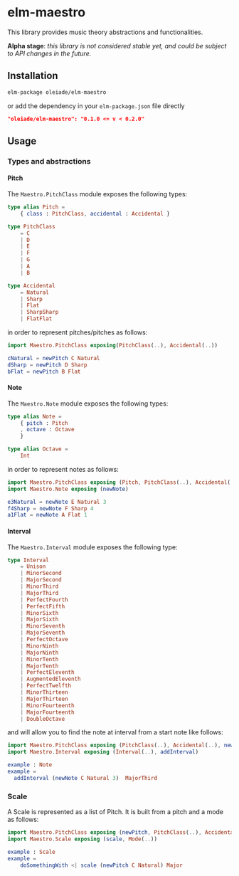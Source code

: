 # elm-maestro

This library provides music theory abstractions and functionalities.

**Alpha stage**: *this library is not considered stable yet, and could be
subject to API changes in the future.*

## Installation

```bash
elm-package oleiade/elm-maestro
```

or add the dependency in your `elm-package.json` file directly

```json
"oleiade/elm-maestro": "0.1.0 <= v < 0.2.0"
```

## Usage

### Types and abstractions

#### Pitch

The `Maestro.PitchClass` module exposes the following types:

```elm
type alias Pitch =
    { class : PitchClass, accidental : Accidental }

type PitchClass
    = C
    | D
    | E
    | F
    | G
    | A
    | B

type Accidental
    = Natural
    | Sharp
    | Flat
    | SharpSharp
    | FlatFlat
```

in order to represent pitches/pitches as follows:

```elm
import Maestro.PitchClass exposing(PitchClass(..), Accidental(..))

cNatural = newPitch C Natural
dSharp = newPitch D Sharp
bFlat = newPitch B Flat
```

#### Note

The `Maestro.Note` module exposes the following types:

```elm
type alias Note =
    { pitch : Pitch
    , octave : Octave
    }

type alias Octave =
    Int
```

in order to represent notes as follows:

```elm
import Maestro.PitchClass exposing (Pitch, PitchClass(..), Accidental(..))
import Maestro.Note exposing (newNote)

e3Natural = newNote E Natural 3
f4Sharp = newNote F Sharp 4
a1Flat = newNote A Flat 1
```

#### Interval

The `Maestro.Interval` module exposes the following type:

```elm
type Interval
    = Unison
    | MinorSecond
    | MajorSecond
    | MinorThird
    | MajorThird
    | PerfectFourth
    | PerfectFifth
    | MinorSixth
    | MajorSixth
    | MinorSeventh
    | MajorSeventh
    | PerfectOctave
    | MinorNinth
    | MajorNinth
    | MinorTenth
    | MajorTenth
    | PerfectEleventh
    | AugmentedEleventh
    | PerfectTwelfth
    | MinorThirteen
    | MajorThirteen
    | MinorFourteenth
    | MajorFourteenth
    | DoubleOctave
```

and will allow you to find the note at interval from a start note
like follows:

```elm
import Maestro.PitchClass exposing (PitchClass(..), Accidental(..), newPitch)
import Maestro.Interval exposing (Interval(..), addInterval)

example : Note
example =
  addInterval (newNote C Natural 3)  MajorThird
```

### Scale

A Scale is represented as a list of Pitch. It is built from a pitch and a mode as
follows:

```elm
import Maestro.PitchClass exposing (newPitch, PitchClass(..), Accidental(..))
import Maestro.Scale exposing (scale, Mode(..))

example : Scale
example =
    doSomethingWith <| scale (newPitch C Natural) Major

```
